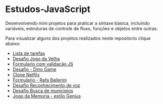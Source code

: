 # Estudos-JavaScript
Desenvolvendo mini projetos para praticar a sintaxe básica, incluindo variáveis, estruturas de controle de fluxo, funções e objetos entre outras.

Para visualizar alguns dos projetos realizados neste repositorio clique abaixo:

- <a href="https://mayaraplaza.github.io/Estudos-JavaScript/Desafio%20-%20ListaTarefas/">Lista de tarefas</a>
- <a href="https://mayaraplaza.github.io/Estudos-JavaScript/Desafio%20-%20JogodaVelha/">Desafio Jogo da Velha</a>
- <a href="https://mayaraplaza.github.io/Estudos-JavaScript/Formulario-ValidacaoJs/">Formulario com validação JS</a>
- <a href="https://mayaraplaza.github.io/Estudos-JavaScript/Desafio%20JavaScript%20-JogoDino/">Desafio - Dino Game</a>
- <a href="https://mayaraplaza.github.io/Estudos-JavaScript/Desafio_Recriando-A-Interface-Do-Netflix/">Clone Netflix</a>
- <a href="https://mayaraplaza.github.io/Estudos-JavaScript/Formulario-Projeto_Rafa-Balerini/"> Formulario - Rafa Ballerini</a>
- <a href="https://mayaraplaza.github.io/Estudos-JavaScript/Desafio%20-%20ProjetoReconhecimentoVoz/">Desafio Reconhecimento de voz</a>
- <a href="https://mayaraplaza.github.io/Estudos-JavaScript/Desafio%20JavaScript%20-%20Busca%20Municipios/"> Desafio Busca de municipios</a>
- <a href="https://mayaraplaza.github.io/Estudos-JavaScript/Jogodamemoria-genius/Desafio%20-%20Jogo%20da%20memoria%20estilo%20Genius/"> Jogo da Memoria - estilo Genius</a>

